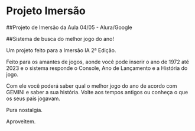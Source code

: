 # Projeto Imersão

##Projeto de Imersão da Aula 04/05 - Alura/Google

##Sistema de busca do melhor jogo do ano!

Um projeto feito para a Imersão IA 2ª Edição.

Feito para os amantes de jogos, aonde você pode inserir o ano de 1972 até 2023 e o sistema responde o Console, Ano de Lançamento e a História do jogo.

Com ele você poderá saber qual o melhor jogo do ano de acordo com GEMINI e saber a sua história. Volte aos tempos antigos ou conheça o que os seus pais jogavam.

Pura nostalgia.

Aproveitem.
